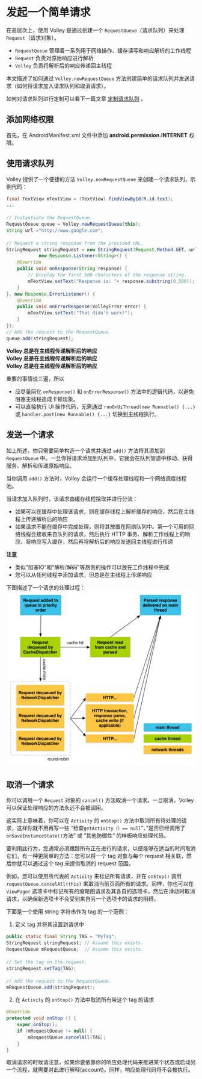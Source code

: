 # 发起一个简单请求
在高层次上，使用 Volley 是通过创建一个 `RequestQueue`（请求队列）来处理 `Request`（请求对象）。
* `RequestQueue` 管理着一系列用于网络操作、缓存读写和响应解析的工作线程
* `Request` 负责对原始响应进行解析
* `Volley` 负责将解析后的响应传递回主线程

本文描述了如何通过 `Volley.newRequestQueue` 方法创建简单的请求队列并发送请求（如何将请求加入请求队列和取消请求）。

如何对请求队列进行定制可以看下一篇文章 [定制请求队列]() 。

## 添加网络权限
首先，在 AndroidManifest.xml 文件中添加 **android.permission.INTERNET** 权限。

## 使用请求队列
Volley 提供了一个便捷的方法 `Volley.newRequestQueue` 来创建一个请求队列，示例代码：
```java
final TextView mTextView = (TextView) findViewById(R.id.text);
...

// Instantiate the RequestQueue.
RequestQueue queue = Volley.newRequestQueue(this);
String url ="http://www.google.com";

// Request a string response from the provided URL.
StringRequest stringRequest = new StringRequest(Request.Method.GET, url,
            new Response.Listener<String>() {
    @Override
    public void onResponse(String response) {
        // Display the first 500 characters of the response string.
        mTextView.setText("Response is: "+ response.substring(0,500));
    }
}, new Response.ErrorListener() {
    @Override
    public void onErrorResponse(VolleyError error) {
        mTextView.setText("That didn't work!");
    }
});
// Add the request to the RequestQueue.
queue.add(stringRequest);
```

**Volley 总是在主线程传递解析后的响应**  
**Volley 总是在主线程传递解析后的响应**  
**Volley 总是在主线程传递解析后的响应**  

重要的事情说三遍，所以
* 应尽量简化 `onResponse()` 和 `onErrorResponse()` 方法中的逻辑代码，以避免阻塞主线程造成卡顿现象。
* 可以直接执行 UI 操作代码，无需通过 `runOnUiThread(new Runnable() {...}` 或 `handler.post(new Runnable() {...}` 切换到主线程执行。

## 发送一个请求
如上所述，你只需要简单构造一个请求并通过 `add()` 方法将其添加到 `RequestQueue` 中。一旦你将请求添加到队列中，它就会在队列管道中移动、获得服务、解析和传递原始响应。

当你调用 `add()` 方法时，Volley 会运行一个缓存处理线程和一个网络调度线程池。

当请求加入队列时，该请求由缓存线程拾取并进行分流：
* 如果可以在缓存中处理该请求，则在缓存线程上解析缓存的响应，然后在主线程上传递解析后的响应
* 如果请求不能在缓存中完成处理，则将其放置在网络队列中。第一个可用的网络线程会接收来自队列的请求，然后执行 HTTP 事务、解析工作线程上的响应、将响应写入缓存，然后再将解析后的响应发送回主线程进行传递

**注意**
* 类似"阻塞IO"和"解析/解码"等昂贵的操作可以放在工作线程中完成
* 您可以从任何线程中添加请求，但总是在主线程上传递响应

下图描述了一个请求的处理过程：  
![](./image/life-of-a-request.png)  

## 取消一个请求
你可以调用一个 `Request` 对象的 `cancel()` 方法取消一个请求。一旦取消，Volley 可以保证处理响应的方法永远不会被调用。

这实际上意味着，你可以在 `Activity` 的 `onStop()` 方法中取消所有待处理的请求，这样你就不用再写一些 “检查`getActivity（）== null`”、”是否已经调用了 `onSaveInstanceState()`方法” 或 ”其他防御性“ 的样板响应处理代码。

要利用此行为，您通常必须跟踪所有正在进行的请求，以便能够在适当的时间取消它们。有一种更简单的方法：您可以将一个 tag 对象与每个 request 相关联，然后你就可以通过这个 tag 来提供取消的 request 范围。

例如，您可以使用所代表的 `Activity` 来标记所有请求，并在 `onStop()` 调用 `requestQueue.cancelAll(this)` 来取消当前页面所有的请求。同样，你也可以在 `ViewPager` 选项卡中标记所有的缩略图请求及其各自的选项卡，然后在滑动时取消请求，以确保新选项卡不会受到来自另一个选项卡的请求的阻碍。

下面是一个使用 string 字符串作为 tag 的一个范例：  
1. 定义 tag 并将其设置到请求中
```java
public static final String TAG = "MyTag";
StringRequest stringRequest; // Assume this exists.
RequestQueue mRequestQueue;  // Assume this exists.

// Set the tag on the request.
stringRequest.setTag(TAG);

// Add the request to the RequestQueue.
mRequestQueue.add(stringRequest);
```

2. 在 `Activity` 的 `onStop()` 方法中取消所有带这个 tag 的请求
```java
@Override
protected void onStop () {
    super.onStop();
    if (mRequestQueue != null) {
        mRequestQueue.cancelAll(TAG);
    }
}
```

取消请求的时候请注意，如果你要依靠你的响应处理代码来推进某个状态或启动另一个流程，就需要对此进行解释(account)。同样，响应处理代码将不会被执行。
